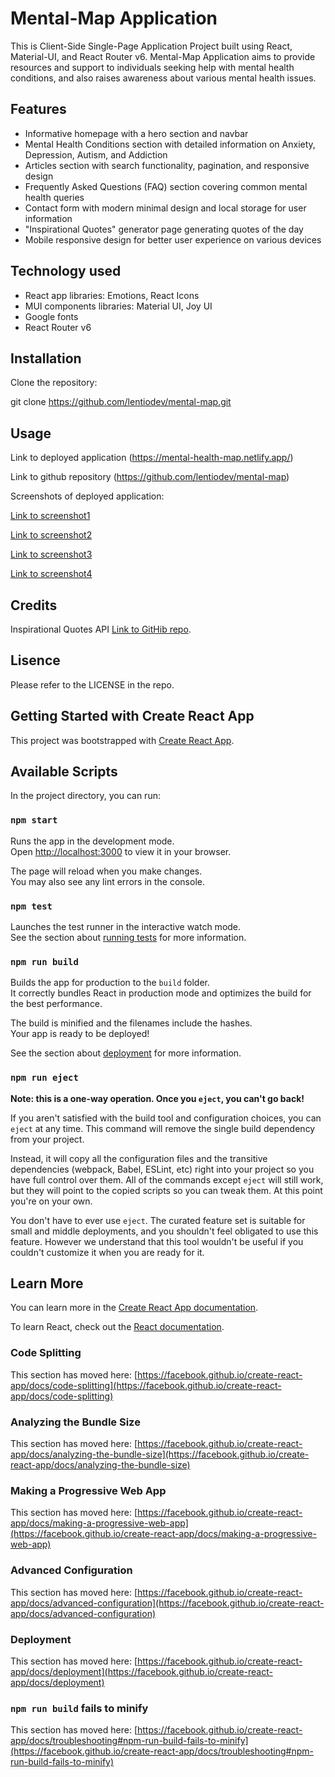 
# Mental-Map Application
This is Client-Side Single-Page Application Project built using React, Material-UI, and React Router v6. 
Mental-Map Application aims to provide resources and support to individuals seeking help with mental health conditions, and also raises awareness about various mental health issues.

## Features
- Informative homepage with a hero section and navbar
- Mental Health Conditions section with detailed information on Anxiety, Depression, Autism, and Addiction
- Articles section with search functionality, pagination, and responsive design
- Frequently Asked Questions (FAQ) section covering common mental health queries
- Contact form with modern minimal design and local storage for user information
- "Inspirational Quotes" generator page generating quotes of the day
- Mobile responsive design for better user experience on various devices

## Technology used
- React app libraries: Emotions, React Icons
- MUI components libraries: Material UI, Joy UI
- Google fonts
- React Router v6


## Installation
Clone the repository:

git clone https://github.com/lentiodev/mental-map.git

## Usage
Link to deployed application (https://mental-health-map.netlify.app/)

Link to github repository (https://github.com/lentiodev/mental-map) 

Screenshots of deployed application:

[Link to screenshot1](./src/images/screenshot1.png)

[Link to screenshot2](./src/images/screenshot2.png)

[Link to screenshot3](./src/images/screenshot3.png)

[Link to screenshot4](./src/images/screenshot4.png)

## Credits
Inspirational Quotes API [Link to GitHib repo](https://github.com/ssokurenko/quotes-react-app).

## Lisence 
Please refer to the LICENSE in the repo.

## Getting Started with Create React App

This project was bootstrapped with [Create React App](https://github.com/facebook/create-react-app).

## Available Scripts

In the project directory, you can run:

### `npm start`

Runs the app in the development mode.\
Open [http://localhost:3000](http://localhost:3000) to view it in your browser.

The page will reload when you make changes.\
You may also see any lint errors in the console.

### `npm test`

Launches the test runner in the interactive watch mode.\
See the section about [running tests](https://facebook.github.io/create-react-app/docs/running-tests) for more information.

### `npm run build`

Builds the app for production to the `build` folder.\
It correctly bundles React in production mode and optimizes the build for the best performance.

The build is minified and the filenames include the hashes.\
Your app is ready to be deployed!

See the section about [deployment](https://facebook.github.io/create-react-app/docs/deployment) for more information.

### `npm run eject`

**Note: this is a one-way operation. Once you `eject`, you can't go back!**

If you aren't satisfied with the build tool and configuration choices, you can `eject` at any time. This command will remove the single build dependency from your project.

Instead, it will copy all the configuration files and the transitive dependencies (webpack, Babel, ESLint, etc) right into your project so you have full control over them. All of the commands except `eject` will still work, but they will point to the copied scripts so you can tweak them. At this point you're on your own.

You don't have to ever use `eject`. The curated feature set is suitable for small and middle deployments, and you shouldn't feel obligated to use this feature. However we understand that this tool wouldn't be useful if you couldn't customize it when you are ready for it.

## Learn More

You can learn more in the [Create React App documentation](https://facebook.github.io/create-react-app/docs/getting-started).

To learn React, check out the [React documentation](https://reactjs.org/).

### Code Splitting

This section has moved here: [https://facebook.github.io/create-react-app/docs/code-splitting](https://facebook.github.io/create-react-app/docs/code-splitting)

### Analyzing the Bundle Size

This section has moved here: [https://facebook.github.io/create-react-app/docs/analyzing-the-bundle-size](https://facebook.github.io/create-react-app/docs/analyzing-the-bundle-size)

### Making a Progressive Web App

This section has moved here: [https://facebook.github.io/create-react-app/docs/making-a-progressive-web-app](https://facebook.github.io/create-react-app/docs/making-a-progressive-web-app)

### Advanced Configuration

This section has moved here: [https://facebook.github.io/create-react-app/docs/advanced-configuration](https://facebook.github.io/create-react-app/docs/advanced-configuration)

### Deployment

This section has moved here: [https://facebook.github.io/create-react-app/docs/deployment](https://facebook.github.io/create-react-app/docs/deployment)

### `npm run build` fails to minify

This section has moved here: [https://facebook.github.io/create-react-app/docs/troubleshooting#npm-run-build-fails-to-minify](https://facebook.github.io/create-react-app/docs/troubleshooting#npm-run-build-fails-to-minify)
